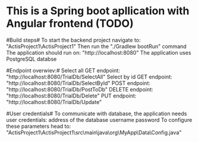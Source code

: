 # This is a Spring boot apllication with Angular frontend (TODO)

#Build steps#
To start the backend project navigate to: "ActisProject1\ActisProject1"
Then run the "./Gradlew bootRun" command
The application should run on: "http://localhost:8080"
The application uses PostgreSQL databse

#Endpoint overwiev:#
  Select all GET endpoint: "http://localhost:8080/TrialDb/SelectAll"
  Select by id GET endpoint: "http://localhost:8080/TrialDb/SelectById"
  POST endpoint: "http://localhost:8080/TrialDb/PostToDb"
  DELETE endpoint: "http://localhost:8080/TrialDb/Delete"
  PUT endpoint: "http://localhost:8080/TrialDb/Update"

#User credentials#
To communicate with database, the application needs user credentials:
  address of the database
  username 
  password
To configure these parameters head to: "ActisProject1\ActisProject1\src\main\java\org\MyApp\Data\Config.java"
  
